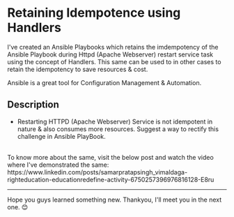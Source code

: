 # Retaining Idempotence using Handlers

I've created an Ansible Playbooks which retains the imdempotency of the Ansible Playbook during Httpd (Apache Webserver) restart service task using the concept of Handlers. This same can be used to in other cases to retain the idempotency to save resources & cost.

Ansible is a great tool for Configuration Management & Automation.

## Description
- Restarting HTTPD (Apache Webserver) Service is not idempotent in nature & also consumes more resources. Suggest a way to rectify this challenge in Ansible PlayBook.

<br>
To know more about the same, visit the below post and watch the video where I've demonstrated the same:
https://www.linkedin.com/posts/samarpratapsingh_vimaldaga-righteducation-educationredefine-activity-6750257396976816128-E8ru

<hr>
Hope you guys learned something new. Thankyou, I'll meet you in the next one. 😊
